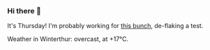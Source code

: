 ### Hi there :wave:

It's Thursday! I'm probably working for [this bunch](https://github.com/kohofinancial), de-flaking a test.

Weather in Winterthur: overcast, at +17°C.
